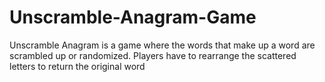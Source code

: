 # Unscramble-Anagram-Game
Unscramble Anagram is a game where the words that make up a word are scrambled up or randomized. Players have to rearrange the scattered letters to return the original word
